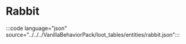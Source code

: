 # Rabbit

:::code language="json" source="../../../VanillaBehaviorPack/loot_tables/entities/rabbit.json":::